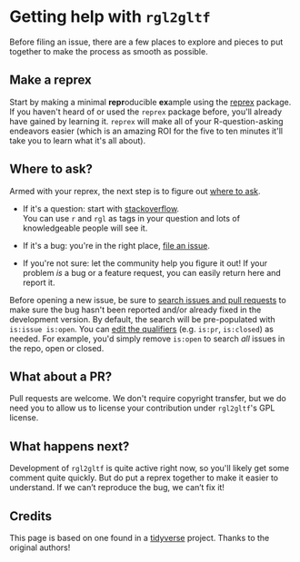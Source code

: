 # Getting help with `rgl2gltf`

Before filing an issue, there are a few places to explore and pieces to put together to make the process as smooth as possible.

## Make a reprex

Start by making a minimal **repr**oducible **ex**ample using the  [reprex](https://reprex.tidyverse.org/) package. 
If you haven't heard of or used the `reprex` package before,
you'll already have gained by learning it.
`reprex` will make all of your R-question-asking endeavors
easier (which is an amazing ROI for the five to ten minutes
it'll take you to learn what it's all about).

## Where to ask?

Armed with your reprex, the next step is to figure out [where to ask](https://www.tidyverse.org/help/#where-to-ask). 

*   If it's a question: start with [stackoverflow](https://stackoverflow.com/).  
You can use `r` and `rgl` as tags in your question and lots of
knowledgeable people will see it. 

*   If it's a bug: you're in the right place, [file an issue](https://github.com/dmurdoch/rgl2gltf/issues/new).  
  
*   If you're not sure: let the community help you figure it out! 
    If your problem _is_ a bug or a feature request, you can easily return here and report it. 

Before opening a new issue, be sure to [search issues and pull requests](https://github.com/dmurdoch/rgl2gltf/issues) to make sure the bug hasn't been reported and/or already fixed in the development version. 
By default, the search will be pre-populated with `is:issue is:open`. 
You can [edit the qualifiers](https://help.github.com/articles/searching-issues-and-pull-requests/)  (e.g. `is:pr`, `is:closed`) as needed. 
For example, you'd simply remove `is:open` to search _all_ issues in the repo, open or closed.

## What about a PR?

Pull requests are welcome.  We don't require copyright transfer,
but we do need you to allow us to license your contribution 
under `rgl2gltf`'s GPL license.

## What happens next?

Development of `rgl2gltf` is quite active right now, so you'll
likely get some comment quite quickly.  But do put a reprex
together to make it easier to understand.
If we can’t reproduce the bug, we can’t fix it!

## Credits

This page is based on one found in a [tidyverse](https://github.com/tidyverse) project.  Thanks to 
the original authors!
